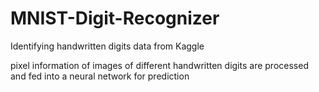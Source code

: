 # MNIST-Digit-Recognizer
Identifying handwritten digits data from Kaggle


pixel information of images of different handwritten digits are processed and fed into a neural network for prediction







